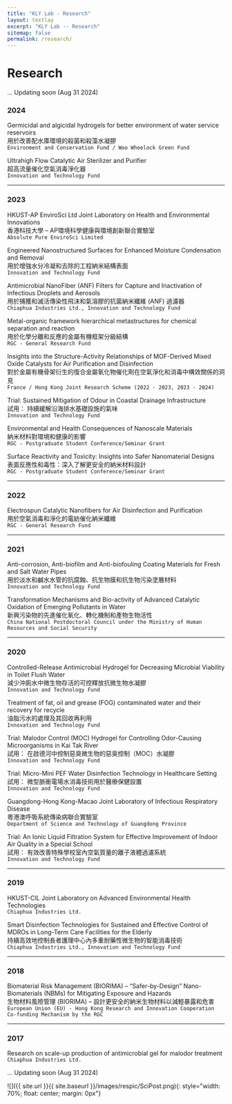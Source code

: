 ```yaml
---
title: "KLY Lab - Research"
layout: textlay
excerpt: "KLY Lab -- Research"
sitemap: false
permalink: /research/
---
```


# Research

... Updating soon (Aug 31 2024)

### 2024
Germicidal and algicidal hydrogels for better environment of water service reservoirs  
用於改善配水庫環境的殺菌和殺藻水凝膠  
`Environment and Conservation Fund / Woo Wheelock Green Fund`

Ultrahigh Flow Catalytic Air Sterilizer and Purifier  
超高流量催化空氣消毒淨化器  
`Innovation and Technology Fund`

---
### 2023
HKUST-AP EnviroSci Ltd Joint Laboratory on Health and Environmental Innovations  
香港科技大學 – AP環境科學健康與環境創新聯合實驗室  
`Absolute Pure EnviroSci Limited`

Engineered Nanostructured Surfaces for Enhanced Moisture Condensation and Removal  
用於增強水分冷凝和去除的工程納米結構表面  
`Innovation and Technology Fund`

Antimicrobial NanoFiber (ANF) Filters for Capture and Inactivation of Infectious Droplets and Aerosols  
用於捕獲和滅活傳染性飛沫和氣溶膠的抗菌納米纖維 (ANF) 過濾器  
`Chiaphua Industries Ltd., Innovation and Technology Fund`

Metal-organic framework hierarchical metastructures for chemical separation and reaction  
用於化學分離和反應的金屬有機框架分級結構  
`RGC - General Research Fund`

Insights into the Structure-Activity Relationships of MOF-Derived Mixed Oxide Catalysts for Air Purification and Disinfection  
對於金屬有機骨架衍生的復合金屬氧化物催化劑在空氣淨化和消毒中構效關係的洞見  
`France / Hong Kong Joint Research Scheme (2022 - 2023, 2023 - 2024)`

Trial: Sustained Mitigation of Odour in Coastal Drainage Infrastructure  
試用： 持續緩解沿海排水基礎設施的氣味  
`Innovation and Technology Fund`

Environmental and Health Consequences of Nanoscale Materials  
納米材料對環境和健康的影響    
`RGC - Postgraduate Student Conference/Seminar Grant`

Surface Reactivity and Toxicity: Insights into Safer Nanomaterial Designs  
表面反應性和毒性：深入了解更安全的納米材料設計  
`RGC - Postgraduate Student Conference/Seminar Grant`

---
### 2022
Electrospun Catalytic Nanofibers for Air Disinfection and Purification  
用於空氣消毒和淨化的電紡催化納米纖維  
`RGC - General Research Fund`

---
### 2021
Anti-corrosion, Anti-biofilm and Anti-biofouling Coating Materials for Fresh and Salt Water Pipes  
用於淡水和鹹水水管的抗腐蝕、抗生物膜和抗生物污染塗層材料  
`Innovation and Technology Fund`

Transformation Mechanisms and Bio-activity of Advanced Catalytic Oxidation of Emerging Pollutants in Water  
新興污染物的先進催化氧化、轉化機制和產物生物活性  
`China National Postdoctoral Council under the Ministry of Human Resources and Social Security`

---
### 2020
Controlled-Release Antimicrobial Hydrogel for Decreasing Microbial Viability in Toilet Flush Water  
減少沖廁水中微生物存活的可控釋放抗微生物水凝膠  
`Innovation and Technology Fund`

Treatment of fat, oil and grease (FOG) contaminated water and their recovery for recycle  
油脂污水的處理及其回收再利用  
`Innovation and Technology Fund`

Trial: Malodor Control (MOC) Hydrogel for Controlling Odor-Causing Microorganisms in Kai Tak River  
試用： 在啟德河中控制惡臭微生物的惡臭控制（MOC）水凝膠  
`Innovation and Technology Fund`

Trial: Micro-Mini PEF Water Disinfection Technology in Healthcare Setting  
試用： 微型脈衝電場水消毒技術用於醫療保健設置  
`Innovation and Technology Fund`

Guangdong-Hong Kong-Macao Joint Laboratory of Infectious Respiratory Disease  
粵港澳呼吸系統傳染病聯合實驗室  
`Department of Science and Technology of Guangdong Province`

Trial: An Ionic Liquid Filtration System for Effective Improvement of Indoor Air Quality in a Special School  
試用： 有效改善特殊學校室內空氣質量的離子液體過濾系統  
`Innovation and Technology Fund`

---
### 2019
HKUST-CIL Joint Laboratory on Advanced Environmental Health Technologies  
`Chiaphua Industries Ltd.`

Smart Disinfection Technologies for Sustained and Effective Control of MDROs in Long-Term Care Facilities for the Elderly  
持續高效地控制長者護理中心內多重耐藥性微生物的智能消毒技術  
`Chiaphua Industries Ltd., Innovation and Technology Fund`

---
### 2018
Biomaterial Risk Management (BIORIMA) – “Safer-by-Design” Nano-Biomaterials (NBMs) for Mitigating Exposure and Hazards  
生物材料風險管理 (BIORIMA) – 設計更安全的納米生物材料以減輕暴露和危害  
`European Union (EU) - Hong Kong Research and Innovation Cooperation Co-funding Mechanism by the RGC`

---
### 2017
Research on scale-up production of antimicrobial gel for malodor treatment  
`Chiaphua Industries Ltd.`

... Updating soon (Aug 31 2024)

![]({{ site.url }}{{ site.baseurl }}/images/respic/SciPost.png){: style="width: 70%; float: center; margin: 0px"}

